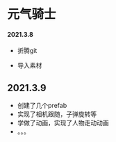 # 元气骑士

#### 2021.3.8

- 折腾git

- 导入素材

## 2021.3.9

- 创建了几个prefab
- 实现了相机跟随，子弹旋转等
- 学做了动画，实现了人物走动动画
- 。。。


